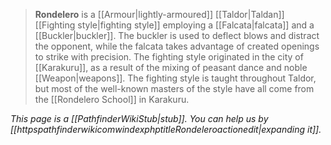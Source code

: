 > **Rondelero** is a [[Armour|lightly-armoured]] [[Taldor|Taldan]] [[Fighting style|fighting style]] employing a [[Falcata|falcata]] and a [[Buckler|buckler]]. The buckler is used to deflect blows and distract the opponent, while the falcata takes advantage of created openings to strike with precision. The fighting style originated in the city of [[Karakuru]], as a result of the mixing of peasant dance and noble [[Weapon|weapons]]. The fighting style is taught throughout Taldor, but most of the well-known masters of the style have all come from the [[Rondelero School]] in Karakuru.



*This page is a [[PathfinderWikiStub|stub]]. You can help us by [[httpspathfinderwikicomwindexphptitleRondeleroactionedit|expanding it]].*







